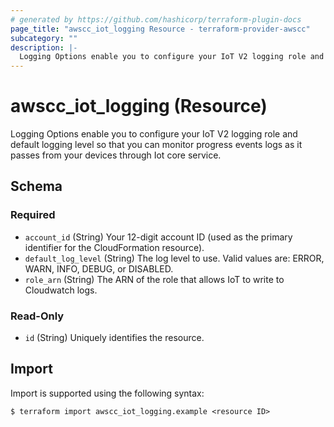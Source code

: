 ```yaml
---
# generated by https://github.com/hashicorp/terraform-plugin-docs
page_title: "awscc_iot_logging Resource - terraform-provider-awscc"
subcategory: ""
description: |-
  Logging Options enable you to configure your IoT V2 logging role and default logging level so that you can monitor progress events logs as it passes from your devices through Iot core service.
---
```


# awscc_iot_logging (Resource)

Logging Options enable you to configure your IoT V2 logging role and default logging level so that you can monitor progress events logs as it passes from your devices through Iot core service.



<!-- schema generated by tfplugindocs -->
## Schema

### Required

- `account_id` (String) Your 12-digit account ID (used as the primary identifier for the CloudFormation resource).
- `default_log_level` (String) The log level to use. Valid values are: ERROR, WARN, INFO, DEBUG, or DISABLED.
- `role_arn` (String) The ARN of the role that allows IoT to write to Cloudwatch logs.

### Read-Only

- `id` (String) Uniquely identifies the resource.

## Import

Import is supported using the following syntax:

```shell
$ terraform import awscc_iot_logging.example <resource ID>
```

